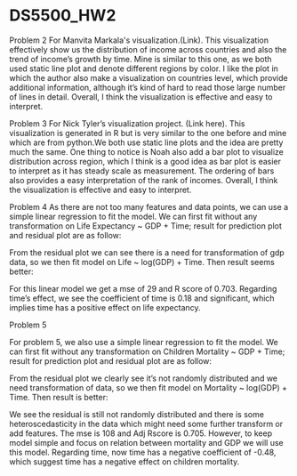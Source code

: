 # DS5500_HW2
Problem 2
For Manvita Markala's visualization.(Link). This visualization effectively show us the distribution of income across countries and also the trend of income’s growth by time. Mine is similar to this one, as we both used static line plot and denote different regions by color. I like the plot in which the author also make a visualization on countries level, which provide additional information, although it’s kind of hard to read those large number of lines in detail. Overall, I think the visualization is effective and easy to interpret.

Problem 3
For Nick Tyler’s visualization project. (Link here). This visualization is generated in R but is very similar to the one before and mine which are from python.We both use static line plots and the idea are pretty much the same. One thing to notice is Noah also add a bar plot to visualize distribution across region, which I think is a good idea as bar plot is easier to interpret as it has steady scale as measurement. The ordering of bars also provides a easy interpretation of the rank of incomes. Overall, I think the visualization is effective and easy to interpret.







Problem 4
As there are not too many features and data points, we can use a simple linear regression to fit the model. We can first fit without any transformation on Life Expectancy ~ GDP + Time; result for prediction plot and residual plot are as follow:
 
 

From the residual plot we can see there is a need for transformation of gdp data, so we then fit model on Life ~ log(GDP) + Time. Then result seems better:

 
 
For this linear model we get a mse of 29 and R score of 0.703.
Regarding time’s effect, we see the coefficient of time is 0.18 and significant, which implies time has a positive effect on life expectancy.















Problem 5

For problem 5, we also use a simple linear regression to fit the model. We can first fit without any transformation on Children Mortality ~ GDP + Time; result for prediction plot and residual plot are as follow:

  
From the residual plot we clearly see it’s not randomly distributed and we need transformation of data, so we then fit model on Mortality ~ log(GDP) + Time. Then result is better:

  
We see the residual is still not randomly distributed and there is some heteroscedasticity in the data which might need some further transform or add features. The mse is 108 and Adj Rscore is 0.705. However, to keep model simple and focus on relation between mortality and GDP we will use this model. Regarding time, now time has a negative coefficient of -0.48, which suggest time has a negative effect on children mortality.
